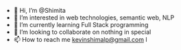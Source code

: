 - 👋 Hi, I’m @Shimita
- 👀 I’m interested in web technologies, semantic web, NLP
- 🌱 I’m currently learning Full Stack programming
- 💞️ I’m looking to collaborate on nothing in special
- 📫 How to reach me kevinshimalp@gmail.com
l
<!---
Shimita/Shimita is a ✨ special ✨ repository because its `README.md` (this file) appears on your GitHub profile.
You can click the Preview link to take a look at your changes.
--->
